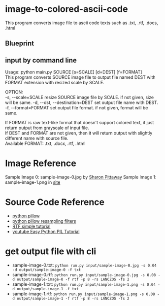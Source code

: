 # image-to-colored-ascii-code
This program converts image file to ascii code texts such as .txt, .rtf, .docs, .html

## Blueprint
input by command line
---------------------
Usage: python main.py SOURCE [s=SCALE] [d=DEST] [f=FORMAT]  
This program converts SOURCE image file to output file named DEST with FORMAT extension with resized scale by SCALE.  
  
OPTION:  
  -s, --scale=SCALE					resize SOURCE image file by SCALE. if not given, size will be same.
  -d, --dst, --destination=DEST		set output file name with DEST.
  -f, --format=FORMAT				set output file format. if not given, format will be same.
  
If FORMAT is raw text-like format that doesn't support colored text, it just return output from grayscale of input file.  
If DEST and FORMAT are not given, then it will return output with slightly different name with source file.  
Available FORMAT: .txt, .docx, .rtf, .html

# Image Reference
Sample Image 0: sample-image-0.jpg by [Sharon Pittaway](https://unsplash.com/photos/iMdsjoiftZo?utm_source=unsplash&utm_medium=referral&utm_content=creditShareLink)
Sample Image 1: sample-image-1.png in [site](https://www.pngkey.com/maxpic/u2t4y3q8q8q8u2a9/)

# Source Code Reference
- [python pillow](https://pillow.readthedocs.io/en/stable/reference/Image.html)
- [python pillow resampling filters](https://pillow.readthedocs.io/en/stable/handbook/concepts.html#concept-filters)
- [RTF simple tutorial](http://www.pindari.com/rtf1.html)
- [youtube Easy Python PIL Tutorial](https://www.youtube.com/watch?v=v_raWlX7tZY&ab_channel=Kite)

# get output file with cli
- sample-image-0.txt: `python run.py input/sample-image-0.jpg -s 0.04 -d output/sample-image-0 -f txt`
- sample-image-0.rtf: `python run.py input/sample-image-0.jpg -s 0.08 -d output/sample-image-0 -f rtf -p 8 -rs LANCZOS -fs 2`
- sample-image-1.txt: `python run.py input/sample-image-1.png -s 0.04 -d output/sample-image-1 -f txt`
- sample-image-1.rtf: `python run.py input/sample-image-1.png -s 0.08 -d output/sample-image-1 -f rtf -p 8 -rs LANCZOS -fs 2`
